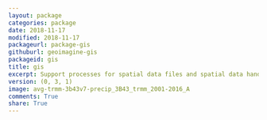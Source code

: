 ```yaml
---
layout: package
categories: package
date: 2018-11-17
modified: 2018-11-17
packageurl: package-gis
githuburl: geoimagine-gis
packageid: gis
title: gis
excerpt: Support processes for spatial data files and spatial data handling.Both vector and raster processes are supported.
version: (0, 3, 1)
image: avg-trmm-3b43v7-precip_3B43_trmm_2001-2016_A
comments: True
share: True
---
```

